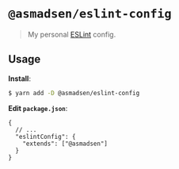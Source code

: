 # `@asmadsen/eslint-config`

> My personal [ESLint](https://eslint.org) config.

## Usage

**Install**:

```bash
$ yarn add -D @asmadsen/eslint-config
```

**Edit `package.json`**:

```jsonc
{
  // ...
  "eslintConfig": {
    "extends": ["@asmadsen"]
  }
}
```
